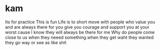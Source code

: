 # kam
Its for practice
This is fun
Life is to short move with people who value you and are always there for you give you courage and support you at your worst cause I know they will always be there for me
Why do people come close to us when they neeed something.when they get waht they wanted they go way or see as like shit
